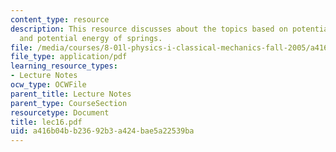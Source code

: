 ```yaml
---
content_type: resource
description: This resource discusses about the topics based on potential energy diagrams,
  and potential energy of springs.
file: /media/courses/8-01l-physics-i-classical-mechanics-fall-2005/a416b04bb23692b3a424bae5a22539ba_lec16.pdf
file_type: application/pdf
learning_resource_types:
- Lecture Notes
ocw_type: OCWFile
parent_title: Lecture Notes
parent_type: CourseSection
resourcetype: Document
title: lec16.pdf
uid: a416b04b-b236-92b3-a424-bae5a22539ba
---
```

